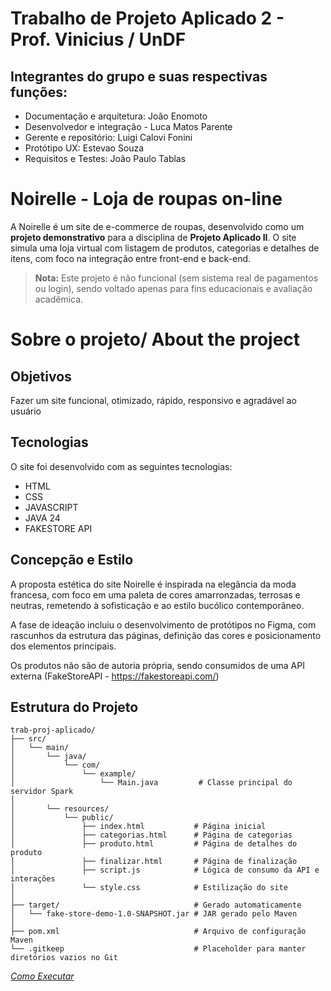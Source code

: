 # Trabalho de Projeto Aplicado 2 - Prof. Vinicius / UnDF
## Integrantes do grupo e suas respectivas funções:

- Documentação e arquitetura: João Enomoto
- Desenvolvedor e integração - Luca Matos Parente
- Gerente e repositório: Luigi Calovi Fonini
- Protótipo UX: Estevao Souza
- Requisitos e Testes: João Paulo Tablas

# Noirelle - Loja de roupas on-line

A Noirelle é um site de e-commerce de roupas, desenvolvido como um **projeto demonstrativo** para a disciplina de **Projeto Aplicado II**. O site simula uma loja virtual com listagem de produtos, categorias e detalhes de itens, com foco na integração entre front-end e back-end.

> **Nota:** Este projeto é não funcional (sem sistema real de pagamentos ou login), sendo voltado apenas para fins educacionais e avaliação acadêmica.

# Sobre o projeto/ About the project

## Objetivos
Fazer um site funcional, otimizado, rápido, responsivo e agradável ao usuário


## Tecnologias
O site foi desenvolvido com as seguintes tecnologias:
- HTML
- CSS
- JAVASCRIPT
- JAVA 24
- FAKESTORE API

## Concepção e Estilo 
A proposta estética do site Noirelle é inspirada na elegância da moda francesa, com foco em uma paleta de cores amarronzadas, terrosas e neutras, remetendo à sofisticação e ao estilo bucólico contemporâneo.

A fase de ideação incluiu o desenvolvimento de protótipos no Figma, com rascunhos da estrutura das páginas, definição das cores e posicionamento dos elementos principais.

Os produtos não são de autoria própria, sendo consumidos de uma API externa (FakeStoreAPI - https://fakestoreapi.com/)

## Estrutura do Projeto

```text
trab-proj-aplicado/
├── src/
│   └── main/
│       └── java/
│           └── com/
│               └── example/
│                   └── Main.java         # Classe principal do servidor Spark
│
│       └── resources/
│           └── public/
│               ├── index.html           # Página inicial 
│               ├── categorias.html      # Página de categorias 
│               ├── produto.html         # Página de detalhes do produto
│               ├── finalizar.html       # Página de finalização 
│               ├── script.js            # Lógica de consumo da API e interações
│               └── style.css            # Estilização do site 
│
├── target/                              # Gerado automaticamente 
│   └── fake-store-demo-1.0-SNAPSHOT.jar # JAR gerado pelo Maven
│
├── pom.xml                              # Arquivo de configuração Maven
└── .gitkeep                             # Placeholder para manter diretórios vazios no Git
```
[*Como Executar*](docs/ESTRUTURA.md)
